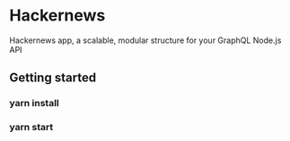 # Hackernews
Hackernews app, a scalable, modular structure for your GraphQL Node.js API

## Getting started
### yarn install
### yarn start
